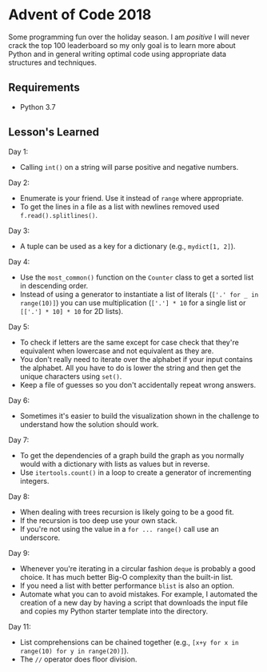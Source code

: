 # Advent of Code 2018
Some programming fun over the holiday season. I am *positive* I will never crack the top 100 leaderboard so my only
goal is to learn more about Python and in general writing optimal code using appropriate data structures
and techniques.

## Requirements
* Python 3.7

## Lesson's Learned
Day 1:
* Calling `int()` on a string will parse positive and negative numbers.

Day 2:
* Enumerate is your friend. Use it instead of `range` where appropriate.
* To get the lines in a file as a list with newlines removed used `f.read().splitlines()`.

Day 3:
* A tuple can be used as a key for a dictionary (e.g., `mydict[1, 2]`).

Day 4:
* Use the `most_common()` function on the `Counter` class to get a sorted list in descending order.
* Instead of using a generator to instantiate a list of literals (`['.' for _ in range(10)]`) you can use multiplication (`['.'] * 10` for a single list or `[['.'] * 10] * 10` for 2D lists).

Day 5:
* To check if letters are the same except for case check that they're equivalent when lowercase and not equivalent as they are.
* You don't really need to iterate over the alphabet if your input contains the alphabet. All you have to do is lower the string and then get the unique characters using `set()`.
* Keep a file of guesses so you don't accidentally repeat wrong answers.

Day 6:
* Sometimes it's easier to build the visualization shown in the challenge to understand how the solution should work.

Day 7:
* To get the dependencies of a graph build the graph as you normally would with a dictionary with lists as values but in reverse.
* Use `itertools.count()` in a loop to create a generator of incrementing integers.

Day 8:
* When dealing with trees recursion is likely going to be a good fit.
* If the recursion is too deep use your own stack.
* If you're not using the value in a `for ... range()` call use an underscore.

Day 9:
* Whenever you're iterating in a circular fashion `deque` is probably a good choice. It has much better Big-O complexity than the built-in list.
* If you need a list with better performance `blist` is also an option.
* Automate what you can to avoid mistakes. For example, I automated the creation of a new day by having a script that downloads the
input file and copies my Python starter template into the directory.

Day 11:
* List comprehensions can be chained together (e.g., `[x+y for x in range(10) for y in range(20)]`).
* The `//` operator does floor division.
